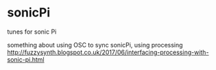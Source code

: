 # sonicPi
tunes for sonic Pi

something about using OSC to sync sonicPi, using processing
http://fuzzysynth.blogspot.co.uk/2017/06/interfacing-processing-with-sonic-pi.html
